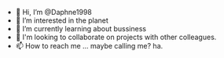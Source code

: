 - 👋 Hi, I’m @Daphne1998
- 👀 I’m interested in the planet
- 🌱 I’m currently learning about bussiness
- 💞️ I'm looking to collaborate on projects with other colleagues.
- 📫 How to reach me ... maybe calling me? ha.

<!---
Daphne1998/Daphne1998 is a ✨ special ✨ repository because its `README.md` (this file) appears on your GitHub profile.
You can click the Preview link to take a look at your changes.
--->
